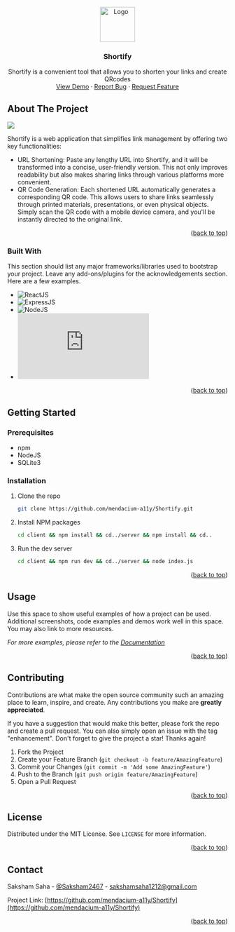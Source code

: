 <!-- PROJECT LOGO -->
<br />
<div align="center">
  <a href="https://github.com/mendacium-a11y/">
    <img src="./assets/sunglasses-and-hat-svgrepo-com.svg" alt="Logo" width="80" height="80">
  </a>

  <h3 align="center">Shortify</h3>

  <p align="center">
Shortify is a convenient tool that allows you to shorten your links and create QRcodes

<br />
<a href="https://github.com/mendacium-a11y/">View Demo</a>
·
<a href="https://github.com/mendacium-a11y/Shortify/issues">Report Bug</a>
·
<a href="https://github.com/mendacium-a11y/Shortify/issues">Request Feature</a>
</p>
</div>

<!-- ABOUT THE PROJECT -->
## About The Project

<img src="./assets/site-preview.png" >

Shortify is a web application that simplifies link management by offering two key functionalities:
- URL Shortening: Paste any lengthy URL into Shortify, and it will be transformed into a concise, user-friendly version. This not only improves readability but also makes sharing links through various platforms more convenient.
- QR Code Generation: Each shortened URL automatically generates a corresponding QR code. This allows users to share links seamlessly through printed materials, presentations, or even physical objects. Simply scan the QR code with a mobile device camera, and you'll be instantly directed to the original link.

<p align="right">(<a href="#readme-top">back to top</a>)</p>



### Built With

This section should list any major frameworks/libraries used to bootstrap your project. Leave any add-ons/plugins for the acknowledgements section. Here are a few examples.

* ![ReactJS](https://react.dev/)
* ![ExpressJS](http://expressjs.com/)
* ![NodeJS](https://nodejs.org/en)
* ![SQLite3](https://www.sqlite.org/index.html)


<p align="right">(<a href="#readme-top">back to top</a>)</p>



<!-- GETTING STARTED -->
## Getting Started
### Prerequisites

- npm
- NodeJS
- SQLite3

### Installation

1. Clone the repo
   ```sh
   git clone https://github.com/mendacium-a11y/Shortify.git
   ```
2. Install NPM packages
   ```sh 
   cd client && npm install && cd../server && npm install && cd..
   ```
3. Run the dev server
    ```sh
    cd client && npm run dev && cd../server && node index.js
    ```
   

<p align="right">(<a href="#readme-top">back to top</a>)</p>



<!-- USAGE EXAMPLES -->
## Usage

Use this space to show useful examples of how a project can be used. Additional screenshots, code examples and demos work well in this space. You may also link to more resources.

_For more examples, please refer to the [Documentation](https://example.com)_

<p align="right">(<a href="#readme-top">back to top</a>)</p>


<!-- CONTRIBUTING -->
## Contributing

Contributions are what make the open source community such an amazing place to learn, inspire, and create. Any contributions you make are **greatly appreciated**.

If you have a suggestion that would make this better, please fork the repo and create a pull request. You can also simply open an issue with the tag "enhancement".
Don't forget to give the project a star! Thanks again!

1. Fork the Project
2. Create your Feature Branch (`git checkout -b feature/AmazingFeature`)
3. Commit your Changes (`git commit -m 'Add some AmazingFeature'`)
4. Push to the Branch (`git push origin feature/AmazingFeature`)
5. Open a Pull Request

<p align="right">(<a href="#readme-top">back to top</a>)</p>



<!-- LICENSE -->
## License

Distributed under the MIT License. See `LICENSE` for more information.

<p align="right">(<a href="#readme-top">back to top</a>)</p>



<!-- CONTACT -->
## Contact

Saksham Saha - [@Saksham2467](https://twitter.com/Saksham2467) - sakshamsaha1212@gmail.com

Project Link: [https://github.com/mendacium-a11y/Shortify](https://github.com/mendacium-a11y/Shortify)

<p align="right">(<a href="#readme-top">back to top</a>)</p>


